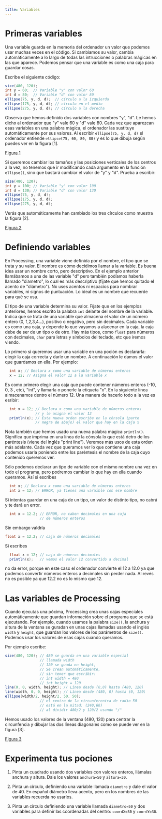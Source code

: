 ```yaml
---
title: Variables
---
```


# Primeras variables

Una variable guarda en la memoria del ordenador un valor que podemos
usar muchas veces en el código. Si cambiamos su valor, cambia
automáticamente a lo largo de todas las intrucciones o palabras mágicas
en las que aparece. Podemos pensar que una variable es como una caja
para guardar cosas.

Escribe el siguiente código:

``` {.java bgcolor="olive!10"}
size(480, 120);
int y = 60;  // Variable "y" con valor 60
int d = 80;  // Variable "d" con valor 80
ellipse(75, y, d, d);  // círculo a la izquierda
ellipse(175, y, d, d); // círculo en el medio
ellipse(275, y, d, d); // círculo a la derecha
```

Observa que hemos definido dos variables con nombres "y", "d". Le hemos
dicho al ordenador que "y" vale 60 y "d" vale 80. Cada vez que aparezcan
esas variables en una palabra mágica, el ordenador las sustituye
automáticamente por sus valores. Al escribir `ellipse(75, y, d, d)` el
ordenador entiende `ellipse(75, 60, 80, 80)` y es lo que dibuja según
puedes ver en la figura [1].

[Figura 1](pictures/ps9_1.png)

Si queremos cambiar los tamaños y las posiciones verticales de los
centros a la vez, no tenemos que ir modificando cada argumento en la
función `ellipse()`, sino que bastará cambiar el valor de "y" y "d".
Prueba a escribir:

``` {.java bgcolor="olive!10"}
size(480, 120);
int y = 100; // Variable "y" con valor 100
int d = 130; // Variable "d" con valor 130
ellipse(75, y, d, d); 
ellipse(175, y, d, d); 
ellipse(275, y, d, d);
```

Verás que automáticamente han cambiado los tres círculos como muestra la
figura [2].

[Figura 2](pictures/ps9_2.png)

# Definiendo variables

En Processing, una variable viene definida por el nombre, el tipo que se
trata y su valor. El nombre es cómo decidimos llamar a la variable. Es
buena idea usar un nombre corto, pero descriptivo. En el ejemplo
anterior llamábamos a una de las variable "d" pero también podíamos
haberla llamado "diametro", lo cual es más descriptivo (fíjate que hemos
quitado el acento de "diámetro"). No uses acentos ni espacios para
nombrar variables, ni signos de puntuación. Lo ideal es un nombre que
recuerde para qué se usa.

El tipo de una variable determina su valor. Fíjate que en los ejemplos
anteriores, hemos escrito la palabra `int` delante del nombre de la
variable. Indica que se trata de una variable que almacena el valor de
un número entero (0, 1,2,3,4\...), positivo o negativo, pero sin
decimales. Cada variable es como una caja, y depende lo que vayamos a
alacenar en la caja, la caja debe de ser de un tipo o de otro. Hay más
tipos, como `float` para números con decimales, `char` para letras y
símbolos del teclado, etc que iremos viendo.

Lo primero si queremos usar una variable en una poción es declararla:
elegir la caja correcta y darle un nombre. A continuación le damos el
valor que guardamos en ella. Por ejemplo:

``` {.java bgcolor="olive!10"}
  int x; // Declara x como una variable de números enteros
  x = 12; // Asigna el valor 12 a la variable x
```

Es como primero elegir una caja que puede contener números enteros (-10,
0, 3 , etc), "int", y llamarla o ponerle la etiqueta "x". En la
siguiente línea almacenamos dentro el número 12. Una manera de hacerlo
todo a la vez es esribir:

``` {.java bgcolor="olive!10"}
  int x = 12; // Declara x como una variable de números enteros
              // y le asigna el valor 12
  println(x); // Esta nueva orden escribe en la cónsola (parte
              // negra de abajo) el valor que hay en la caja x
```

Nota también que hemos usado una nueva palabra mágica `println()`.
Significa que imprima en una línea de la cónsola lo que está detro de
los paréntesis (viene del inglés "print line"). Veremos más usos de esta
orden más adelante. Cada vez que queramos ver lo que contiene una caja
podemos usarla poniendo entre los paréntesis el nombre de la caja cuyo
contenido queremos ver.

Sólo podemos declarar un tipo de variable con el mismo nombre una vez en
todo el programa, pero podremos cambiar lo que hay en ella cuando
queramos. Así si escribes

``` {.java bgcolor="olive!10"}
  int x; // Declara x como una variable de números enteros
  int x = 12; // ERROR, ya tienes una varaible con ese nombre
```

Si intentas guardar en una caja de un tipo, un valor de distinto tipo,
no cabrá y te dará un error.

``` {.java bgcolor="olive!10"}
  int x = 12.2; // ERROR, no caben decimales en una caja
                // de números enteros 
```

Sin embargo valdría

``` {.java bgcolor="olive!10"}
float x = 12.2; // caja de números decimales 
```

Si escribes

``` {.java bgcolor="olive!10"}
  float x = 12; // caja de números decimales
  println(x);   // vemos el valor 12 convertido a decimal 
```

no da error, porque en este caso el ordenador convierte el 12 a 12.0 ya
que podemos convertir números enteros a decimales sin perder nada. Al
revés no es posible ya que 12.2 no es lo mismo que 12.

# Las variables de Processing

Cuando ejecutas una pócima, Processing crea unas cajas especiales
automáticamente que guardan información sobre el programa que se está
ejecutando. Por ejemplo, cuando usamos la palabra `size()`, la anchura y
altura de la ventana se guradan en unas cajas llamadas usando el inglés
`width` y `height`, que guardan los valores de los parámetros de
`size()`. Podemos usar los valores de esas cajas cuando queramos.

Por ejemplo escribe:

``` {.java bgcolor="olive!10"}
size(480, 120); // 480 se guarda en una variable especial 
                // llamada width
                // 120 se guada en height, 
                // Se crean automáticamente,
                // sin tener que escribir:
                // int width = 480
                // int height = 120
line(0, 0, width, height); // Línea desde (0,0) hasta (480, 120)
line(width, 0, 0, height); // Línea desde (480, 0) hasta (0, 120)
ellipse(width/2, height/2, 50, 50); 
                // el centro de la circunferenica de radio 50
                // está en la mitad: (240,60) 
                // al dividir 480/2 y 120/2 usando "/"
```

Hemos usado los valores de la ventana (480, 120) para centrar la
circunfencia y dibujar las dos líneas diagonales como se puede ver en la
figura [3].

[Figura 3](pictures/ps9_3.png)

# Experimenta tus pociones

1.  Pinta un cuadrado usando dos variables con valores enteros, llámalas
    anchura y altura. Dale los valores `anchura=50` y `altura=30`.

2.  Pinta un círculo, definiendo una variable llamada `diametro` y dale
    el valor de 40. En español diámetro lleva acento, pero en los
    nombres de las variables recuerda no usarlos.

3.  Pinta un círculo definiendo una variable llamada `diametro=50` y dos
    variables para definir las coordenadas del centro: `coordX=30` y
    `coordY=30`.
